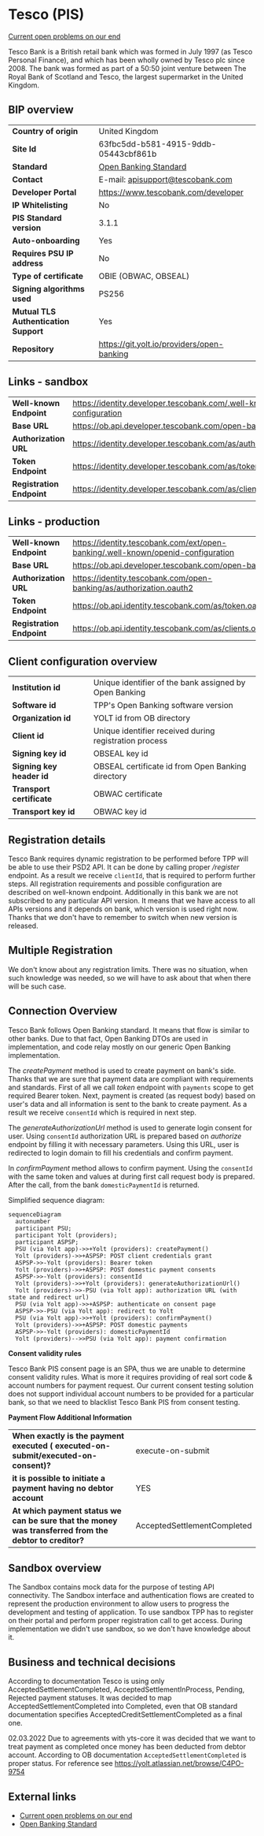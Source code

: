 # Tesco (PIS)
[Current open problems on our end][1]

Tesco Bank is a British retail bank which was formed in July 1997 (as Tesco Personal Finance), and which has been wholly owned by Tesco plc since 2008. 
The bank was formed as part of a 50:50 joint venture between The Royal Bank of Scotland and Tesco, the largest supermarket in the United Kingdom.

## BIP overview 

|                                       |                                            |
|---------------------------------------|--------------------------------------------|
| **Country of origin**                 | United Kingdom                             | 
| **Site Id**                           | 63fbc5dd-b581-4915-9ddb-05443cbf861b       |
| **Standard**                          | [Open Banking Standard][2]                 |
| **Contact**                           | E-mail: apisupport@tescobank.com           |
| **Developer Portal**                  | https://www.tescobank.com/developer        | 
| **IP Whitelisting**                   | No                                         |
| **PIS Standard version**              | 3.1.1                                      |
| **Auto-onboarding**                   | Yes                                        |
| **Requires PSU IP address**           | No                                         |
| **Type of certificate**               | OBIE (OBWAC, OBSEAL)                       |
| **Signing algorithms used**           | PS256                                      |
| **Mutual TLS Authentication Support** | Yes                                        |
| **Repository**                        | https://git.yolt.io/providers/open-banking |

## Links - sandbox

|                           |                                                                           |
|---------------------------|---------------------------------------------------------------------------|
| **Well-known Endpoint**   | https://identity.developer.tescobank.com/.well-known/openid-configuration |
| **Base URL**              | https://ob.api.developer.tescobank.com/open-banking                       |
| **Authorization URL**     | https://identity.developer.tescobank.com/as/authorization.oauth2          | 
| **Token Endpoint**        | https://identity.developer.tescobank.com/as/token.oauth2                  |
| **Registration Endpoint** | https://identity.developer.tescobank.com/as/clients.oauth2                |    

## Links - production 

|                           |                                                                                  |
|---------------------------|----------------------------------------------------------------------------------|
| **Well-known Endpoint**   | https://identity.tescobank.com/ext/open-banking/.well-known/openid-configuration |
| **Base URL**              | https://ob.api.developer.tescobank.com/open-banking                              |
| **Authorization URL**     | https://identity.tescobank.com/open-banking/as/authorization.oauth2              | 
| **Token Endpoint**        | https://ob.api.identity.tescobank.com/as/token.oauth2                            |
| **Registration Endpoint** | https://ob.api.identity.tescobank.com/as/clients.oauth2                          |  

## Client configuration overview

|                           |                                                        |
|---------------------------|--------------------------------------------------------|
| **Institution id**        | Unique identifier of the bank assigned by Open Banking |
| **Software id**           | TPP's Open Banking software version                    |
| **Organization id**       | YOLT id from OB directory                              | 
| **Client id**             | Unique identifier received during registration process |
| **Signing key id**        | OBSEAL key id                                          |
| **Signing key header id** | OBSEAL certificate id from Open Banking directory      |
| **Transport certificate** | OBWAC certificate                                      |
| **Transport key id**      | OBWAC key id                                           |

## Registration details

Tesco Bank requires dynamic registration to be performed before TPP will be able to use their PSD2 API. It can 
be done by calling proper _/register_ endpoint. As a result we receive `clientId`, that is required to perform further 
steps. 
All registration requirements and possible configuration are described on well-known endpoint. 
Additionally in this bank we are not subscribed to any particular API version. It means that we have access to all APIs 
versions and it depends on bank, which version is used right now. Thanks that we don't have to remember to switch when 
new version is released.

## Multiple Registration

We don't know about any registration limits. There was no situation, when such knowledge was needed, so we will have to
ask about that when there will be such case.

## Connection Overview

Tesco Bank follows Open Banking standard. It means that flow is similar to other banks. Due to that fact,
Open Banking DTOs are used in implementation, and code relay mostly on our generic Open Banking implementation.

The _createPayment_ method is used to create payment on bank's side. Thanks that we are sure that payment data are compliant
with requirements and standards. First of all we call _token_ endpoint with `payments` scope to get required Bearer token.
Next, payment is created (as request body) based on user's data and all information is sent to the bank to create payment.
As a result we receive `consentId` which is required in next step.

The _generateAuthorizationUrl_ method is used to generate login consent for user. Using `consentId` authorization URL is
prepared based on _authorize_ endpoint by filling it with necessary parameters. Using this URL, user is redirected to 
login domain to fill his credentials and confirm payment.

In _confirmPayment_ method allows to confirm payment. Using the `consentId` with the same token and values at during first 
call request body is prepared. After the call, from the bank `domesticPaymentId` is returned.

Simplified sequence diagram:
```mermaid
sequenceDiagram
  autonumber
  participant PSU;
  participant Yolt (providers);
  participant ASPSP;
  PSU (via Yolt app)->>+Yolt (providers): createPayment()
  Yolt (providers)->>+ASPSP: POST client credentials grant 
  ASPSP->>-Yolt (providers): Bearer token
  Yolt (providers)->>+ASPSP: POST domestic payment consents 
  ASPSP->>-Yolt (providers): consentId
  Yolt (providers)->>+Yolt (providers): generateAuthorizationUrl()
  Yolt (providers)->>-PSU (via Yolt app): authorization URL (with state and redirect url)
  PSU (via Yolt app)->>+ASPSP: authenticate on consent page
  ASPSP->>-PSU (via Yolt app): redirect to Yolt
  PSU (via Yolt app)->>+Yolt (providers): confirmPayment()
  Yolt (providers)->>+ASPSP: POST domestic payments
  ASPSP->>-Yolt (providers): domesticPaymentId
  Yolt (providers)-->>PSU (via Yolt app): payment confirmation

```

**Consent validity rules**

Tesco Bank PIS consent page is an SPA, thus we are unable to determine consent validity rules. What is more it requires 
providing of real sort code & account numbers for payment request. Our current consent testing solution
does not support individual account numbers to be provided for a particular bank, so that we need to blacklist Tesco Bank PIS
from consent testing.

**Payment Flow Additional Information**

|                                                                                                        |                             |
|--------------------------------------------------------------------------------------------------------|-----------------------------|
| **When exactly is the payment executed ( executed-on-submit/executed-on-consent)?**                    | execute-on-submit           |
| **it is possible to initiate a payment having no debtor account**                                      | YES                         |
| **At which payment status we can be sure that the money was transferred from the debtor to creditor?** | AcceptedSettlementCompleted |

   
## Sandbox overview

The Sandbox contains mock data for the purpose of testing API connectivity. The Sandbox interface and authentication
flows are created to represent the production environment to allow users to progress the development and testing of
application. To use sandbox TPP has to register on their portal and perform proper registration call to get access.
During implementation we didn't use sandbox, so we don't have knowledge about it.

## Business and technical decisions

According to documentation Tesco is using only AcceptedSettlementCompleted, AcceptedSettlementInProcess, Pending,
Rejected payment statuses. It was decided to map AcceptedSettlementCompleted into Completed, even that OB standard
documentation specifies AcceptedCreditSettlementCompleted as a final one.

02.03.2022 Due to agreements with yts-core it was decided that we want to treat payment as completed once money has been
deducted from debtor account. According to OB documentation `AcceptedSettlementCompleted` is proper status. For
reference see https://yolt.atlassian.net/browse/C4PO-9754

## External links

* [Current open problems on our end][1]
* [Open Banking Standard][2]

[1]: <https://yolt.atlassian.net/issues/?jql=project%20%3D%20%22C4PO%22%20AND%20component%20%3D%20TESCO_BANK%20AND%20status%20!%3D%20Done%20AND%20Resolution%20%3D%20Unresolved%20ORDER%20BY%20status>
[2]: <https://standards.openbanking.org.uk/>